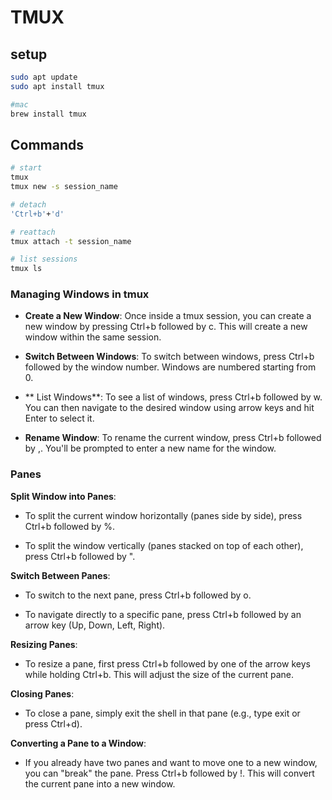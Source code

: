# TMUX

## setup 

``` bash
sudo apt update
sudo apt install tmux

#mac
brew install tmux
```


## Commands

``` bash
# start
tmux
tmux new -s session_name

# detach
'Ctrl+b'+'d'

# reattach
tmux attach -t session_name

# list sessions
tmux ls
```

### Managing Windows in tmux
- **Create a New Window**: Once inside a tmux session, you can create a new window by pressing Ctrl+b followed by c. This will create a new window within the same session.

- **Switch Between Windows**: To switch between windows, press Ctrl+b followed by the window number. Windows are numbered starting from 0.

- ** List Windows**: To see a list of windows, press Ctrl+b followed by w. You can then navigate to the desired window using arrow keys and hit Enter to select it.

- **Rename Window**: To rename the current window, press Ctrl+b followed by ,. You'll be prompted to enter a new name for the window.


### Panes

**Split Window into Panes**:

- To split the current window horizontally (panes side by side), press Ctrl+b followed by %.

- To split the window vertically (panes stacked on top of each other), press Ctrl+b followed by ".

**Switch Between Panes**:

- To switch to the next pane, press Ctrl+b followed by o.

- To navigate directly to a specific pane, press Ctrl+b followed by an arrow key (Up, Down, Left, Right).

**Resizing Panes**:

- To resize a pane, first press Ctrl+b followed by one of the arrow keys while holding Ctrl+b. This will adjust the size of the current pane.

**Closing Panes**:

- To close a pane, simply exit the shell in that pane (e.g., type exit or press Ctrl+d).

**Converting a Pane to a Window**:

- If you already have two panes and want to move one to a new window, you can "break" the pane. Press Ctrl+b followed by !. This will convert the current pane into a new window.
